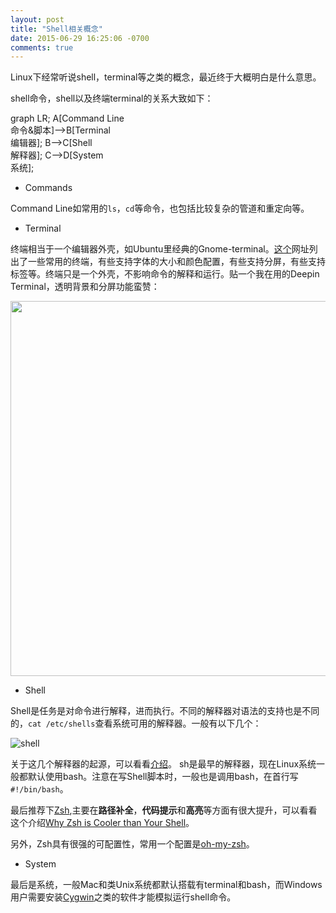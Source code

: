 ```yaml
---
layout: post
title: "Shell相关概念"
date: 2015-06-29 16:25:06 -0700
comments: true
---
```


Linux下经常听说shell，terminal等之类的概念，最近终于大概明白是什么意思。


shell命令，shell以及终端terminal的关系大致如下：

<div class='mermaid' class='center'>
	graph LR;
		A[Command Line</br>命令&脚本]-->B[Terminal</br>编辑器];
		B-->C[Shell</br>解释器];
		C-->D[System</br>系统];
</div>

- Commands

Command Line如常用的`ls`，`cd`等命令，也包括比较复杂的管道和重定向等。


- Terminal

终端相当于一个编辑器外壳，如Ubuntu里经典的Gnome-terminal。[这个](https://linux.cn/article-3150-1.html)网址列出了一些常用的终端，有些支持字体的大小和颜色配置，有些支持分屏，有些支持标签等。终端只是一个外壳，不影响命令的解释和运行。贴一个我在用的Deepin Terminal，透明背景和分屏功能蛮赞：

<image src={{site.url}}/images/deepTerminal.png width=600/>


- Shell

Shell是任务是对命令进行解释，进而执行。不同的解释器对语法的支持也是不同的，`cat /etc/shells`查看系统可用的解释器。一般有以下几个：

![shell](https://courses.edx.org/asset-v1:LinuxFoundationX+LFS101x.2+1T2015+type@asset+block/LFS01_chapter14_screen_5.jpg)

关于这几个解释器的起源，可以看看[介绍](https://courses.edx.org/asset-v1:LinuxFoundationX+LFS101x.2+1T2015+type@asset+block/Chap14_UNIXShell.pdf)。
sh是最早的解释器，现在Linux系统一般都默认使用bash。注意在写Shell脚本时，一般也是调用bash，在首行写`#!/bin/bash`。


最后推荐下[Zsh](http://www.zsh.org/),主要在**路径补全**，**代码提示**和**高亮**等方面有很大提升，可以看看这个介绍[Why Zsh is Cooler than Your Shell](http://www.slideshare.net/jaguardesignstudio/why-zsh-is-cooler-than-your-shell-16194692)。

另外，Zsh具有很强的可配置性，常用一个配置是[oh-my-zsh](https://github.com/robbyrussell/oh-my-zsh)。


- System

最后是系统，一般Mac和类Unix系统都默认搭载有terminal和bash，而Windows用户需要安装[Cygwin](http://www.cygwin.com/)之类的软件才能模拟运行shell命令。